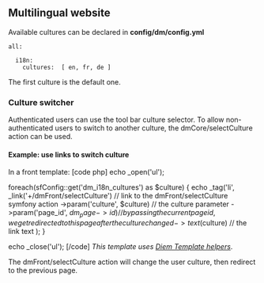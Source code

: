 ## Multilingual website

Available cultures can be declared in
**config/dm/config.yml**
~~~
all:

  i18n:
    cultures:  [ en, fr, de ]
~~~
The first culture is the default one.

### Culture switcher
Authenticated users can use the tool bar culture selector.
To allow non-authenticated users to switch to another culture, the dmCore/selectCulture action can be used.

#### Example: use links to switch culture
In a front template:
[code php]
echo _open('ul');

foreach(sfConfig::get('dm_i18n_cultures') as $culture)
{
  echo _tag('li',
    _link('+/dmFront/selectCulture')  // link to the dmFront/selectCulture symfony action
    ->param('culture', $culture)      // the culture parameter
    ->param('page_id', $dm_page->id)  // by passing the current page id, we get redirected to this page after the culture changed
    ->text($culture)                  // the link text
  );
}

echo _close('ul');
[/code]
*This template uses [Diem Template helpers](page:45)*.

The dmFront/selectCulture action will change the user culture, then redirect to the previous page.